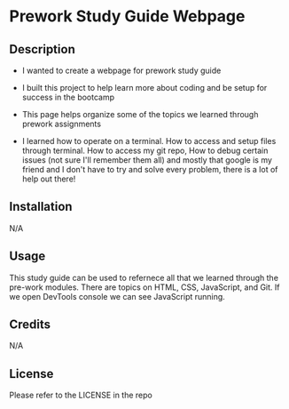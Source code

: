  # Prework Study Guide Webpage

## Description

- I wanted to create a webpage for prework study guide

- I built this project to help learn more about coding and be setup for success in the bootcamp

- This page helps organize some of the topics we learned through prework assignments

- I learned how to operate on a terminal. How to access and setup files through terminal. How to access my git repo, How to debug certain issues (not sure I'll remember them all) and mostly that google is my friend and I don't have to try and solve every problem, there is a lot of help out there!

## Installation

N/A

## Usage

This study guide can be used to refernece all that we learned through the pre-work modules. There are topics on HTML, CSS, JavaScript, and Git. If we open DevTools console we can see JavaScript running.


## Credits

N/A

## License

Please refer to the LICENSE in the repo
